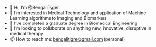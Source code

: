 - 👋 Hi, I’m @BengaliTyger
- 👀 I’m interested in Medical Technology and application of Machine Learning algorithms to Imaging and Biomarkers
- 🌱 I’ve completed a graduate degree in Biomedical Engineering
- 💞️ I’m looking to collaborate on anything new, innovative, disruptive in medical therapy
- 📫 How to reach me: bengalitigre@gmail.com (personal)

<!---
BengaliTyger/BengaliTyger is a ✨ special ✨ repository because its `README.md` (this file) appears on your GitHub profile.
You can click the Preview link to take a look at your changes.
--->
